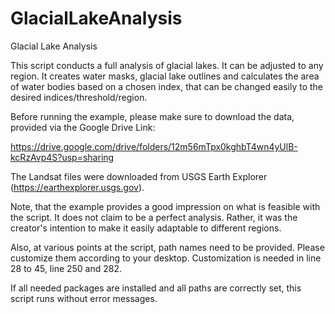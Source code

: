 # GlacialLakeAnalysis

Glacial Lake Analysis

This script conducts a full analysis of glacial lakes. 
It can be adjusted to any region.
It creates water masks, glacial lake outlines and calculates the area of water bodies based on a chosen index, 
that can be changed easily to the desired indices/threshold/region. 


Before running the example, please make sure to download the data, provided via the Google Drive Link:

https://drive.google.com/drive/folders/12m56mTpx0kghbT4wn4yUlB-kcRzAvp4S?usp=sharing


The Landsat files were downloaded from USGS Earth Explorer (https://earthexplorer.usgs.gov).

Note, that the example provides a good impression on what is feasible with the script. 
It does not claim to be a perfect analysis. Rather, it was the creator's intention to make it easily adaptable to different regions. 

Also, at various points at the script, path names need to be provided.
Please customize them according to your desktop. 
Customization is needed in line 28 to 45, line 250 and 282. 

If all needed packages are installed and all paths are correctly set, this script runs without error messages.